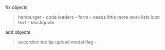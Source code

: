 fix objects
> hamburger -
> code 
> loaders -
> form - needs little more work
> lists
> icon text -
> blockquote

add objects
> accordion
> tooltip
> upload
> modal
> flag - 
